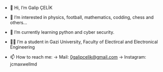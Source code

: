 - 👋 Hi, I’m Galip ÇELİK

- 👀 I’m interested in physics, football, mathematics, codding, chess and others...

- 🌱 I’m currently learning python and cyber security.

- 🧑‍🎓 I’m a student in Gazi University, Faculty of Electircal and Electronical Engineering

- 📫 How to reach me:
    -> Mail: 0galipcelik@gmail.com
    -> Instagram: jcmaxwellmd
